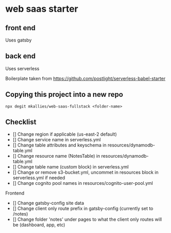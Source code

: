 # web saas starter

## front end

Uses gatsby

## back end

Uses serverless

Boilerplate taken from https://github.com/postlight/serverless-babel-starter

## Copying this project into a new repo

```
npx degit mkallies/web-saas-fullstack <folder-name>
```

## Checklist

- [] Change region if applicable (us-east-2 default)
- [] Change service name in serverless.yml
- [] Change table attributes and keyschema in resources/dynamodb-table.yml
- [] Change resource name (NotesTable) in resources/dynamodb-table.yml
- [] Change table name (custom block) in serverless.yml
- [] Change or remove s3-bucket.yml, uncommet in resources block in serverless.yml if needed
- [] Change cognito pool names in resources/cognito-user-pool.yml

Frontend

- [] Change gatsby-config site data
- [] Change client only route prefix in gatsby-config (currently set to /notes)
- [] Change folder 'notes' under pages to what the client only routes will be (dashboard, app, etc)
